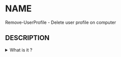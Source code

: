 <!-- Back to top link -->
<a name="readme-top"></a>
<!--

<!-- NAME -->
# NAME
Remove-UserProfile - Delete user profile on computer

<!-- ABOUT THE PROJECT -->
## DESCRIPTION
<details>
    
<summary> What is it ? </summary>
    - Scenario
        - Script to be run once in a while.
        - Fonction to ne added in you code
        - Module to be install as a native cmdlet
<summary> Who is it for ? </summary>
    - Scenario
        - IT Support
        - Power User
        - Bets Tester
<summary> Why to use it ? </summary> 
    - Scenario
        - Clean the Operating Sytem with the unused user profile.
        - Clean up on 32-bit & 64-bit
        - Delete account not supported by native Windows tools
   
<summary>  When to use it ?  </summary>
    - Scenario
        - Whenever it is necessary to make room on the computer.
        - Remove a corrupted account
        - For testing purpose
    
    </details>
 <p align="right">(<a href="#readme-top">back to top</a>)</p>
 
<!-- Getting Started -->
## QUICKSTART
Locally, open a PowerShell prompt with eleveted permissions

 <p align="right">(<a href="#readme-top">back to top</a>)</p>

<!-- ROADMAP -->
## ROADMAP

<details>
<summary> Operating System </summary>

- [ ] Windows
    - [x] Script
    - [ ] Function
 
 <summary> Features </summary>

- [ ] Linux
    - [ ] Script
    - [ ] Function   
    
    
</details>

<p align="right">(<a href="#readme-top">back to top</a>)</p>


<!-- LICENSE -->
## LICENSE

Distributed under the MIT license. See `LICENSE.txt` for more information.

<p align="right">(<a href="#readme-top">back to top</a>)</p>



<!-- ACKNOWLEDGMENTS -->
## SEE ALSO
* [Remove-LocalUser](https://learn.microsoft.com/en-gb/powershell/module/microsoft.powershell.localaccounts/remove-localuser)
* [Delprof2 – User Profile Deletion Tool](https://helgeklein.com/free-tools/delprof2-user-profile-deletion-tool)
* [User Profile Deletion Utility (Delprof.exe)](https://www.microsoft.com/en-us/download/details.aspx?id=5405) 


<!-- ACKNOWLEDGMENTS -->
## ACKNOWLEDGMENTS
* [Choose an Open Source License](https://choosealicense.com)
* [README Template](https://github.com/othneildrew/Best-README-Template)
* [Emoji Cheat Sheet](https://github.com/ikatyang/emoji-cheat-sheet)

<p align="right">(<a href="#readme-top">back to top</a>)</p>

<!-- CONTACT -->
## CONTACT

:e-mail: RemoveWindowsUserProfile@gmail.com

<p align="right">(<a href="#readme-top">back to top</a>)</p>
